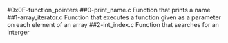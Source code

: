 #0x0F-function_pointers
##0-print_name.c
Function that prints a name
##1-array_iterator.c
Function that executes a function given as a parameter on each element of an array
##2-int_index.c
Function that searches for an interger
